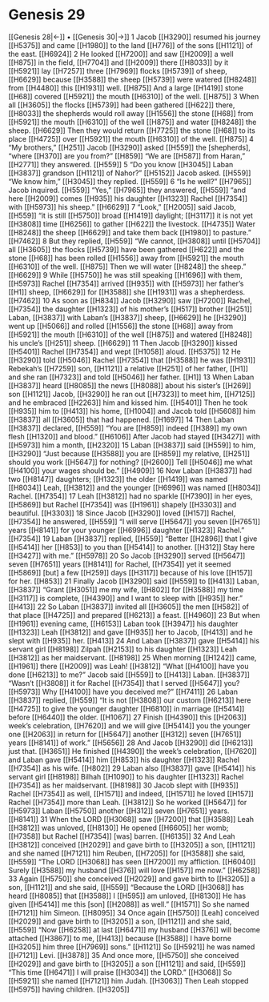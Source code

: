 # Genesis 29
[[Genesis 28|←]] • [[Genesis 30|→]]
1 Jacob [[H3290]] resumed his journey [[H5375]] and came [[H1980]] to the land [[H776]] of the sons [[H1121]] of the east. [[H6924]] 
2 He looked [[H7200]] and saw [[H2009]] a well [[H875]] in the field, [[H7704]] and [[H2009]] there [[H8033]] by it [[H5921]] lay [[H7257]] three [[H7969]] flocks [[H5739]] of sheep, [[H6629]] because [[H3588]] the sheep [[H5739]] were watered [[H8248]] from [[H4480]] this [[H1931]] well. [[H875]] And a large [[H1419]] stone [[H68]] covered [[H5921]] the mouth [[H6310]] of the well. [[H875]] 
3 When all [[H3605]] the flocks [[H5739]] had been gathered [[H622]] there, [[H8033]] the shepherds would roll away [[H1556]] the stone [[H68]] from [[H5921]] the mouth [[H6310]] of the well [[H875]] and water [[H8248]] the sheep. [[H6629]] Then they would return [[H7725]] the stone [[H68]] to its place [[H4725]] over [[H5921]] the mouth [[H6310]] of the well. [[H875]] 
4 “My brothers,” [[H251]] Jacob [[H3290]] asked [[H559]] the [shepherds],  “where [[H370]] are you from?” [[H859]] “We are [[H587]] from Haran,” [[H2771]] they answered. [[H559]] 
5 “Do you know [[H3045]] Laban [[H3837]] grandson [[H1121]] of Nahor?” [[H5152]] Jacob asked. [[H559]] “We know him,” [[H3045]] they replied. [[H559]] 
6 “Is he well?” [[H7965]] Jacob inquired. [[H559]] “Yes,” [[H7965]] they answered, [[H559]] “and here [[H2009]] comes [[H935]] his daughter [[H1323]] Rachel [[H7354]] with [[H5973]] his sheep.” [[H6629]] 
7 “Look,” [[H2005]] said Jacob, [[H559]] “it is still [[H5750]] broad [[H1419]] daylight; [[H3117]] it is not yet [[H3808]] time [[H6256]] to gather [[H622]] the livestock. [[H4735]] Water [[H8248]] the sheep [[H6629]] and take them back [[H1980]] to pasture.” [[H7462]] 
8 But they replied, [[H559]] “We cannot, [[H3808]] until [[H5704]] all [[H3605]] the flocks [[H5739]] have been gathered [[H622]] and the stone [[H68]] has been rolled [[H1556]] away from [[H5921]] the mouth [[H6310]] of the well. [[H875]] Then we will water [[H8248]] the sheep.” [[H6629]] 
9 While [[H5750]] he was still speaking [[H1696]] with them, [[H5973]] Rachel [[H7354]] arrived [[H935]] with [[H5973]] her father’s [[H1]] sheep, [[H6629]] for [[H3588]] she [[H1931]] was a shepherdess. [[H7462]] 
10 As soon as [[H834]] Jacob [[H3290]] saw [[H7200]] Rachel, [[H7354]] the daughter [[H1323]] of his mother’s [[H517]] brother [[H251]] Laban, [[H3837]] with Laban’s [[H3837]] sheep, [[H6629]] he [[H3290]] went up [[H5066]] and rolled [[H1556]] the stone [[H68]] away from [[H5921]] the mouth [[H6310]] of the well [[H875]] and watered [[H8248]] his uncle’s [[H251]] sheep. [[H6629]] 
11 Then Jacob [[H3290]] kissed [[H5401]] Rachel [[H7354]] and wept [[H1058]] aloud. [[H5375]] 
12 He [[H3290]] told [[H5046]] Rachel [[H7354]] that [[H3588]] he was [[H1931]] Rebekah’s [[H7259]] son, [[H1121]] a relative [[H251]] of her father, [[H1]] and she ran [[H7323]] and told [[H5046]] her father. [[H1]] 
13 When Laban [[H3837]] heard [[H8085]] the news [[H8088]] about his sister’s [[H269]] son [[H1121]] Jacob, [[H3290]] he ran out [[H7323]] to meet him, [[H7125]] and he embraced [[H2263]] him  and kissed him. [[H5401]] Then he took [[H935]] him to [[H413]] his home, [[H1004]] and Jacob told [[H5608]] him [[H3837]] all [[H3605]] that had happened. [[H1697]] 
14 Then Laban [[H3837]] declared, [[H559]] “You are [[H859]] indeed [[H389]] my own flesh [[H1320]] and blood.” [[H6106]] After Jacob had stayed [[H3427]] with [[H5973]] him a month, [[H2320]] 
15 Laban [[H3837]] said [[H559]] to him, [[H3290]] “Just because [[H3588]] you are [[H859]] my relative, [[H251]] should you work [[H5647]] for nothing? [[H2600]] Tell [[H5046]] me  what [[H4100]] your wages should be.” [[H4909]] 
16 Now Laban [[H3837]] had two [[H8147]] daughters; [[H1323]] the older [[H1419]] was named [[H8034]] Leah, [[H3812]] and the younger [[H6996]] was named [[H8034]] Rachel. [[H7354]] 
17 Leah [[H3812]] had no sparkle [[H7390]] in her eyes, [[H5869]] but Rachel [[H7354]] was [[H1961]] shapely [[H3303]] and beautiful. [[H3303]] 
18 Since Jacob [[H3290]] loved [[H157]] Rachel, [[H7354]] he answered, [[H559]] “I will serve [[H5647]] you seven [[H7651]] years [[H8141]] for your younger [[H6996]] daughter [[H1323]] Rachel.” [[H7354]] 
19 Laban [[H3837]] replied, [[H559]] “Better [[H2896]] that I give [[H5414]] her [[H853]] to you  than [[H5414]] to another. [[H312]] Stay here [[H3427]] with me.” [[H5978]] 
20 So Jacob [[H3290]] served [[H5647]] seven [[H7651]] years [[H8141]] for Rachel, [[H7354]] yet it seemed [[H5869]] [but] a few [[H259]] days [[H3117]] because of his love [[H157]] for her. [[H853]] 
21 Finally Jacob [[H3290]] said [[H559]] to [[H413]] Laban, [[H3837]] “Grant [[H3051]] me my wife, [[H802]] for [[H3588]] my time [[H3117]] is complete, [[H4390]] and I want to sleep with [[H935]] her.” [[H413]] 
22 So Laban [[H3837]] invited all [[H3605]] the men [[H582]] of that place [[H4725]] and prepared [[H6213]] a feast. [[H4960]] 
23 But when [[H1961]] evening came, [[H6153]] Laban took [[H3947]] his daughter [[H1323]] Leah [[H3812]] and gave [[H935]] her to Jacob, [[H413]] and he slept with [[H935]] her. [[H413]] 
24 And Laban [[H3837]] gave [[H5414]] his servant girl [[H8198]] Zilpah [[H2153]] to his daughter [[H1323]] Leah [[H3812]] as her maidservant. [[H8198]] 
25 When morning [[H1242]] came, [[H1961]] there [[H2009]] was Leah! [[H3812]] “What [[H4100]] have you done [[H6213]] to me?”  Jacob said [[H559]] to [[H413]] Laban. [[H3837]] “Wasn’t [[H3808]] it for Rachel [[H7354]] that I served [[H5647]] you? [[H5973]] Why [[H4100]] have you deceived me?” [[H7411]] 
26 Laban [[H3837]] replied, [[H559]] “It is not [[H3808]] our custom [[H6213]] here [[H4725]] to give the younger daughter [[H6810]] in marriage [[H5414]] before [[H6440]] the older. [[H1067]] 
27 Finish [[H4390]] this [[H2063]] week’s celebration, [[H7620]] and we will give [[H5414]] you  the younger one [[H2063]] in return for [[H5647]] another [[H312]] seven [[H7651]] years [[H8141]] of work.” [[H5656]] 
28 And Jacob [[H3290]] did [[H6213]] just that. [[H3651]] He finished [[H4390]] the week’s celebration, [[H7620]] and Laban gave [[H5414]] him [[H853]] his daughter [[H1323]] Rachel [[H7354]] as his wife. [[H802]] 
29 Laban also [[H3837]] gave [[H5414]] his servant girl [[H8198]] Bilhah [[H1090]] to his daughter [[H1323]] Rachel [[H7354]] as her  maidservant. [[H8198]] 
30 Jacob slept with [[H935]] Rachel [[H7354]] as well, [[H1571]] and indeed, [[H1571]] he loved [[H157]] Rachel [[H7354]] more than Leah. [[H3812]] So he worked [[H5647]] for [[H5973]] Laban [[H5750]] another [[H312]] seven [[H7651]] years. [[H8141]] 
31 When the LORD [[H3068]] saw [[H7200]] that [[H3588]] Leah [[H3812]] was unloved, [[H8130]] He opened [[H6605]] her womb; [[H7358]] but Rachel [[H7354]] [was] barren. [[H6135]] 
32 And Leah [[H3812]] conceived [[H2029]] and gave birth to [[H3205]] a son, [[H1121]] and she named [[H7121]] him Reuben, [[H7205]] for [[H3588]] she said, [[H559]] “The LORD [[H3068]] has seen [[H7200]] my affliction. [[H6040]] Surely [[H3588]] my husband [[H376]] will love [[H157]] me now.” [[H6258]] 
33 Again [[H5750]] she conceived [[H2029]] and gave birth to [[H3205]] a son, [[H1121]] and she said, [[H559]] “Because the LORD [[H3068]] has heard [[H8085]] that [[H3588]] I [[H595]] am unloved, [[H8130]] He has given [[H5414]] me  this [son] [[H2088]] as well.” [[H1571]] So she named [[H7121]] him Simeon. [[H8095]] 
34 Once again [[H5750]] [Leah] conceived [[H2029]] and gave birth to [[H3205]] a son, [[H1121]] and she said, [[H559]] “Now [[H6258]] at last [[H6471]] my husband [[H376]] will become attached [[H3867]] to me, [[H413]] because [[H3588]] I have borne [[H3205]] him  three [[H7969]] sons.” [[H1121]] So [[H5921]] he was named [[H7121]] Levi. [[H3878]] 
35 And once more, [[H5750]] she conceived [[H2029]] and gave birth to [[H3205]] a son [[H1121]] and said, [[H559]] “This time [[H6471]] I will praise [[H3034]] the LORD.” [[H3068]] So [[H5921]] she named [[H7121]] him Judah. [[H3063]] Then Leah stopped [[H5975]] having children. [[H3205]] 
